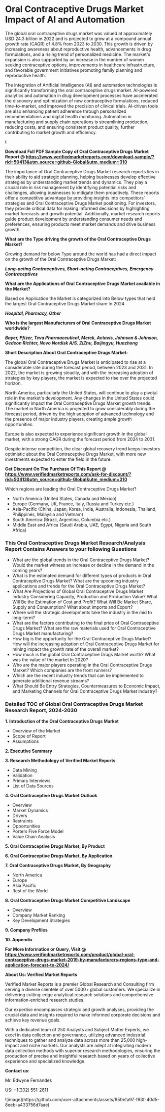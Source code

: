 <h1>Oral Contraceptive Drugs Market Impact of AI and Automation</h1><p>The global oral contraceptive drugs market was valued at approximately USD 24.3 billion in 2022 and is projected to grow at a compound annual growth rate (CAGR) of 4.8% from 2023 to 2030. This growth is driven by increasing awareness about reproductive health, advancements in drug formulations, and a rising trend of personalized medicine. The market's expansion is also supported by an increase in the number of women seeking contraceptive options, improvements in healthcare infrastructure, and favorable government initiatives promoting family planning and reproductive health.</p><p>The integration of Artificial Intelligence (AI) and automation technologies is significantly transforming the oral contraceptive drugs market. AI-powered analytics and automation in drug development processes have accelerated the discovery and optimization of new contraceptive formulations, reduced time-to-market, and improved the precision of clinical trials. AI-driven tools are also enhancing patient adherence through personalized recommendations and digital health monitoring. Automation in manufacturing and supply chain operations is streamlining production, reducing costs, and ensuring consistent product quality, further contributing to market growth and efficiency.</p>t</p><p id="" class=""><strong>Download Full PDF Sample Copy of Oral Contraceptive Drugs Market Report @ <a href="https://www.verifiedmarketreports.com/download-sample/?rid=50413&utm_source=github-Global&utm_medium=310" target="_blank">https://www.verifiedmarketreports.com/download-sample/?rid=50413&utm_source=github-Global&utm_medium=310</a></strong></p><p>The importance of&nbsp;Oral Contraceptive Drugs Market research reports lies in their ability to aid strategic planning, helping businesses develop effective strategies by understanding market trends and dynamics. They play a crucial role in risk management by identifying potential risks and challenges, allowing businesses to mitigate them proactively. These reports offer a competitive advantage by providing insights into competitors' strategies and Oral Contraceptive Drugs Market positioning. For investors, they provide critical data for making informed decisions by highlighting market forecasts and growth potential. Additionally, market research reports guide product development by understanding consumer needs and preferences, ensuring products meet market demands and drive business growth.</p><p><strong>What are the&nbsp;Type driving the growth of the Oral Contraceptive Drugs Market?</strong></p><p id="" class="">Growing demand for below Type around the world has had a direct impact on the growth of the Oral Contraceptive Drugs Market:</p><em><strong>Long-acting Contraceptives, Short-acting Contraceptives, Emergency Contraceptives</strong></em></p><strong>What are the&nbsp;Applications&nbsp;of Oral Contraceptive Drugs Market available in the Market?</strong></p><p id="" class="">Based on Application the Market is categorized into Below types that held the largest Oral Contraceptive Drugs Market share In 2024.</p><em><strong>Hospital, Pharmacy, Other</strong></em></p><strong>Who is the largest Manufacturers of Oral Contraceptive Drugs Market worldwide?</strong></p><p><em><strong>Bayer, Pfizer, Teva Pharmaceutical, Merck, Actavis, Johnson & Johnson, Gedeon Richter, Novo Nordisk A/S, ZiZhu, Baijingyu, Huazhong</strong></em></p><p id="" class=""><strong>Short Description About Oral Contraceptive Drugs Market:</strong></p><p>The global Oral Contraceptive Drugs Market is anticipated to rise at a considerable rate during the forecast period, between 2023 and 2031. In 2022, the market is growing steadily, and with the increasing adoption of strategies by key players, the market is expected to rise over the projected horizon.</p><p>North America, particularly the United States, will continue to play a pivotal role in the market's development. Any changes in the United States could significantly impact the Oral Contraceptive Drugs Market growth trends. The market in North America is projected to grow considerably during the forecast period, driven by the high adoption of advanced technology and the presence of major industry players, creating ample growth opportunities.</p><p>Europe is also expected to experience significant growth in the global market, with a strong CAGR during the forecast period from 2024 to 2031.</p><p>Despite intense competition, the clear global recovery trend keeps investors optimistic about the Oral Contraceptive Drugs Market, with more new investments expected to enter the field in the future.</p><p id="" class=""><strong>Get Discount On The Purchase Of This Report @ <a href="https://www.verifiedmarketreports.com/ask-for-discount/?rid=50413&utm_source=github-Global&utm_medium=310" target="_blank">https://www.verifiedmarketreports.com/ask-for-discount/?rid=50413&utm_source=github-Global&utm_medium=310</a></strong></p>Which regions are leading the Oral Contraceptive Drugs Market?</p><ul><li>North America (United States, Canada and Mexico)</li><li>Europe (Germany, UK, France, Italy, Russia and Turkey etc.)</li><li>Asia-Pacific (China, Japan, Korea, India, Australia, Indonesia, Thailand, Philippines, Malaysia and Vietnam)</li><li>South America (Brazil, Argentina, Columbia etc.)</li><li>Middle East and Africa (Saudi Arabia, UAE, Egypt, Nigeria and South Africa)</li></ul><h3 id="" class="">This Oral Contraceptive Drugs Market Research/Analysis Report Contains Answers to your following Questions</h3><ul><li>What are the global trends in the Oral Contraceptive Drugs Market? Would the market witness an increase or decline in the demand in the coming years?</li><li>What is the estimated demand for different types of products in Oral Contraceptive Drugs Market? What are the upcoming industry applications and trends for the Oral Contraceptive Drugs Market?</li><li>What Are Projections of Global Oral Contraceptive Drugs Market Industry Considering Capacity, Production and Production Value? What Will Be the Estimation of Cost and Profit? What Will Be Market Share, Supply and Consumption? What about imports and Export?</li><li>Where will the strategic developments take the industry in the mid to long-term?</li><li>What are the factors contributing to the final price of Oral Contraceptive Drugs Market? What are the raw materials used for Oral Contraceptive Drugs Market manufacturing?</li><li>How big is the opportunity for the Oral Contraceptive Drugs Market? How will the increasing adoption of Oral Contraceptive Drugs Market for mining impact the growth rate of the overall market?</li><li>How much is the global Oral Contraceptive Drugs Market worth? What was the value of the market In 2020?</li><li>Who are the major players operating in the Oral Contraceptive Drugs Market? Which companies are the front runners?</li><li>Which are the recent industry trends that can be implemented to generate additional revenue streams?</li><li>What Should Be Entry Strategies, Countermeasures to Economic Impact, and Marketing Channels for Oral Contraceptive Drugs Market Industry?</li></ul><h3 id="" class="">Detailed TOC of Global Oral Contraceptive Drugs Market Research Report, 2024-2030</h3><p id="" class=""><strong>1. Introduction of the Oral Contraceptive Drugs Market</strong></p><ul><li>Overview of the Market</li><li>Scope of Report</li><li>Assumptions</li></ul><p id="" class=""><strong>2. Executive Summary</strong></p><p id="" class=""><strong>3. Research Methodology of Verified Market Reports</strong></p><ul><li>Data Mining</li><li>Validation</li><li>Primary Interviews</li><li>List of Data Sources</li></ul><p id="" class=""><strong>4. Oral Contraceptive Drugs Market Outlook</strong></p><ul><li>Overview</li><li>Market Dynamics</li><li>Drivers</li><li>Restraints</li><li>Opportunities</li><li>Porters Five Force Model</li><li>Value Chain Analysis</li></ul><p id="" class=""><strong>5. Oral Contraceptive Drugs Market, By Product</strong></p><p id="" class=""><strong>6. Oral Contraceptive Drugs Market, By Application</strong></p><p id="" class=""><strong>7. Oral Contraceptive Drugs Market, By Geography</strong></p><ul><li>North America</li><li>Europe</li><li>Asia Pacific</li><li>Rest of the World</li></ul><p id="" class=""><strong>8. Oral Contraceptive Drugs Market Competitive Landscape</strong></p><ul><li>Overview</li><li>Company Market Ranking</li><li>Key Development Strategies</li></ul><p id="" class=""><strong>9. Company Profiles</strong></p><p id="" class=""><strong>10. Appendix</strong></p><p id="" class=""><strong>For More Information or Query, Visit @ <a href="https://www.verifiedmarketreports.com/product/global-oral-contraceptive-drugs-market-2019-by-manufacturers-regions-type-and-application-forecast-to-2024/" target="_blank">https://www.verifiedmarketreports.com/product/global-oral-contraceptive-drugs-market-2019-by-manufacturers-regions-type-and-application-forecast-to-2024/</a></strong></p><p id="" class=""><strong>About Us: Verified Market Reports</strong></p><p id="" class="">Verified Market Reports is a premier Global Research and Consulting firm serving a diverse clientele of over 5000+ global customers. We specialize in delivering cutting-edge analytical research solutions and comprehensive information-enriched research studies.</p><p id="" class="">Our expertise encompasses strategic and growth analyses, providing the crucial data and insights required to make informed corporate decisions and achieve key revenue goals.</p><p id="" class="">With a dedicated team of 250 Analysts and Subject Matter Experts, we excel in data collection and governance, utilizing advanced industrial techniques to gather and analyze data across more than 25,000 high-impact and niche markets. Our analysts are adept at integrating modern data collection methods with superior research methodologies, ensuring the production of precise and insightful research based on years of collective experience and specialized knowledge.</p><p id="" class=""><strong>Contact us:</strong></p><p id="" class="">Mr. Edwyne Fernandes</p><p id="" class="">US: +1(302) 551-2611</p>
![image](https://github.com/user-attachments/assets/650efa97-f63f-40d5-8eeb-a433756d7aae)

